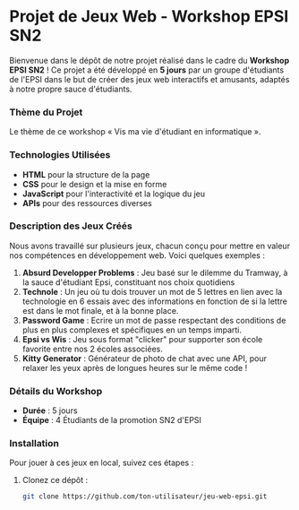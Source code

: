# Projet de Jeux Web - Workshop EPSI SN2

Bienvenue dans le dépôt de notre projet réalisé dans le cadre du **Workshop EPSI SN2** !
Ce projet a été développé en **5 jours** par un groupe d'étudiants de l'EPSI dans le but de créer des jeux web interactifs et amusants, adaptés à notre propre sauce d'étudiants. 

### Thème du Projet
Le thème de ce workshop « Vis ma vie d'étudiant en informatique ».

### Technologies Utilisées
- **HTML** pour la structure de la page
- **CSS** pour le design et la mise en forme
- **JavaScript** pour l'interactivité et la logique du jeu
- **APIs** pour des ressources diverses

### Description des Jeux Créés
Nous avons travaillé sur plusieurs jeux, chacun conçu pour mettre en valeur nos compétences en développement web. Voici quelques exemples :

1. **Absurd Developper Problems** : Jeu basé sur le dilemme du Tramway, à la sauce d'étudiant Epsi, constituant nos choix quotidiens 
2. **Technole** : Un jeu où tu dois trouver un mot de 5 lettres en lien avec la technologie en 6 essais avec des informations en fonction de si la lettre est dans le mot finale, et à la bonne place.
3. **Password Game** : Ecrire un mot de passe respectant des conditions de plus en plus complexes et spécifiques en un temps imparti.
4. **Epsi vs Wis** : Jeu sous format "clicker" pour supporter son école favorite entre nos 2 écoles associées.
5. **Kitty Generator** : Générateur de photo de chat avec une API, pour relaxer les yeux après de longues heures sur le même code !

### Détails du Workshop
- **Durée** : 5 jours
- **Équipe** : 4 Étudiants de la promotion SN2 d'EPSI

### Installation
Pour jouer à ces jeux en local, suivez ces étapes :

1. Clonez ce dépôt :
   ```bash
   git clone https://github.com/ton-utilisateur/jeu-web-epsi.git
